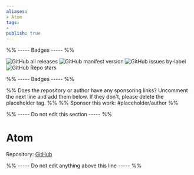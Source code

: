 ```yaml
---
aliases:
- Atom
tags: 
- 
publish: true
---
```


%% ----- Badges ----- %%

![GitHub all releases](https://img.shields.io/github/downloads/kognise/obsidian-atom/total?color=573E7A&logo=github&style=for-the-badge) 
![GitHub manifest version](https://img.shields.io/github/manifest-json/v/kognise/obsidian-atom?color=573E7A&logo=github&style=for-the-badge) 
![GitHub issues by-label](https://img.shields.io/github/issues/kognise/obsidian-atom/help%20wanted?color=573E7A&logo=github&style=for-the-badge) 
![GitHub Repo stars](https://img.shields.io/github/stars/kognise/obsidian-atom?color=573E7A&logo=github&style=for-the-badge)

%% ----- Badges ----- %%

%% Does the repository or author have any sponsoring links? Uncomment the next line and add them below. If they don't, please delete the placeholder tag. %%
%% Sponsor this work: #placeholder/author %%

%% ----- Do not edit this section ----- %%

# Atom

Repository: [GitHub](https://github.com/kognise/obsidian-atom)



%% ----- Do not edit anything above this line ----- %% 
